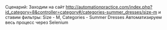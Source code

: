 Сценарий:
Заходим на сайт http://automationpractice.com/index.php?id_category=8&controller=category#/categories-summer_dresses/size-m и ставим фильтры: Size - M, Categories - Summer Dresses
Автоматизируем весь процесс через Selenium
